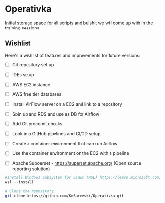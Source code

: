 # Operativka
Initial storage space for all scripts and bulshit we will come up with in the training sessions


## Wishlist
Here's a wishlist of features and improvements for future versions:

- [ ] Git repository set up
- [ ] IDEs setup
- [ ] AWS EC2 instance
- [ ] AWS free tier databases
- [ ] Install AirFlow server on a EC2 and link to a repository
- [ ] Spin up and RDS and use as DB for Airflow
- [ ] Add Git precomit checks
- [ ] Look into GitHub pipelines and CI/CD setup
- [ ] Create a container environment that can run Airflow
- [ ] Use the container environment on the EC2 with a pipeline
- [ ] Apache Supoerset - https://superset.apache.org/ (Open source reporting solution)


```PowerShell
#Install Windows Subsystem for Linux (WSL) https://learn.microsoft.com/en-us/windows/wsl/install
wsl --install
```

```bash
# Clone the repository
git clone https://github.com/Ko6arevski/Operativka.git
```
